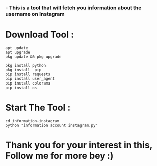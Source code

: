 <h3>- This is a tool that will fetch you information about the username on Instagram</h3>



# Download Tool :
```
apt update
apt upgrade
pkg update && pkg upgrade

pkg install python
pkg install  pip
pip install requests
pip install user_agent
pip install colorama
pip install os
```

# Start The Tool :
```
cd information-instagram
python "information account instagram.py"
```

# Thank you for your interest in this, Follow me for more bey :)

